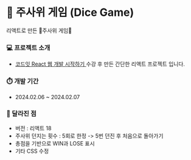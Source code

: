 # 🎲 주사위 게임 (Dice Game)

<div>
  리액트로 만든 🎲주사위 게임🎲 
</div>

<div>
  <h3>💻 프로젝트 소개</h3>
  
  <ul>
    <li>
      <a href="https://www.codeit.kr/topics/getting-started-with-react"> 코드잇 React 웹 개발 시작하기 </a> 수강 후 만든 간단한 리액트 프로젝트 입니다.
    </li>
  </ul>

  <h3>⏱️ 개발 기간</h3>
  <ul>
    <li>2024.02.06 ~ 2024.02.07</li>
  </ul>

  <h3>📌 달라진 점</h3>
  <ul>
    <li> 버전 : 리액트 18 </li>
    <li> 주사위 던지는 횟수 : 5회로 한정 -> 5번 던진 후 처음으로 돌아가기</li>
    <li> 총점을 기반으로 WIN과 LOSE 표시</li>
    <li> 기타 CSS 수정</li>
  </ul>
</div>
